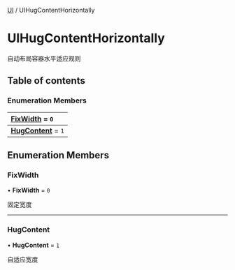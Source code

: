 [UI](../groups/Core.UI.md) / UIHugContentHorizontally

# UIHugContentHorizontally <Badge type="tip" text="Enumeration" /> <Score text="UIHugContentHorizontally" />

<p class="content-big"> 自动布局容器水平适应规则 </p>

## Table of contents

### Enumeration Members <Score text="Enumeration" /> 
| **[FixWidth](mw.UIHugContentHorizontally.md#fixwidth)** = ``0``  |
| :----- |
| **[HugContent](mw.UIHugContentHorizontally.md#hugcontent)** = ``1`` |

## Enumeration Members

### FixWidth <Score text="FixWidth" /> 

• **FixWidth** = ``0``

固定宽度

___

### HugContent <Score text="HugContent" /> 

• **HugContent** = ``1``

自适应宽度
